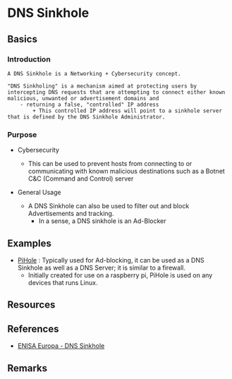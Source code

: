 # DNS Sinkhole

## Basics

### Introduction
```
A DNS Sinkhole is a Networking + Cybersecurity concept.

"DNS Sinkholing" is a mechanism aimed at protecting users by intercepting DNS requests that are attempting to connect either known malicious, unwanted or advertisement domains and
    - returning a false, "controlled" IP address
        + This controlled IP address will point to a sinkhole server that is defined by the DNS Sinkhole Administrator.
```

### Purpose
- Cybersecurity
    + This can be used to prevent hosts from connecting to or communicating with known malicious destinations such as a Botnet C&C (Command and Control) server

- General Usage
    - A DNS Sinkhole can also be used to filter out and block Advertisements and tracking. 
        + In a sense, a DNS sinkhole is an Ad-Blocker

## Examples
- [PiHole](https://github.com/Thanatisia/SharedSpace/tree/main/Docs/Linux/Guides/Server/DNS%20Servers) : Typically used for Ad-blocking, it can be used as a DNS Sinkhole as well as a DNS Server; it is similar to a firewall. 
    + Initially created for use on a raspberry pi, PiHole is used on any devices that runs Linux.

## Resources

## References
+ [ENISA Europa - DNS Sinkhole](https://www.enisa.europa.eu/topics/csirts-in-europe/glossary/dns-sinkhole)

## Remarks
